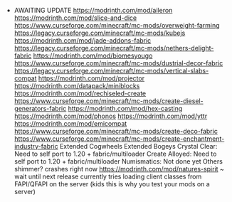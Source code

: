 -   AWAITING UPDATE
    https://modrinth.com/mod/aileron
    https://modrinth.com/mod/slice-and-dice
    https://www.curseforge.com/minecraft/mc-mods/overweight-farming
    https://legacy.curseforge.com/minecraft/mc-mods/kubejs
    https://modrinth.com/mod/jade-addons-fabric
    https://legacy.curseforge.com/minecraft/mc-mods/nethers-delight-fabric
    https://modrinth.com/mod/biomesyougo
    https://www.curseforge.com/minecraft/mc-mods/dustrial-decor-fabric
    https://legacy.curseforge.com/minecraft/mc-mods/vertical-slabs-compat
    https://modrinth.com/mod/projector
    https://modrinth.com/datapack/miniblocks
    https://modrinth.com/mod/rechiseled-create
    https://www.curseforge.com/minecraft/mc-mods/create-diesel-generators-fabric
    https://modrinth.com/mod/hex-casting
    https://modrinth.com/mod/phonos
    https://modrinth.com/mod/yttr
    https://modrinth.com/mod/emicompat
    https://www.curseforge.com/minecraft/mc-mods/create-deco-fabric
    https://www.curseforge.com/minecraft/mc-mods/create-enchantment-industry-fabric
    Extended Cogwheels
    Extended Bogeys
    Crystal Clear: Need to self port to 1.20 + fabric/multiloader
    Create Alloyed: Need to self port to 1.20 + fabric/multiloader
    Numismatics: Not done yet
    Others
    shimmer? crashes right now
    https://modrinth.com/mod/natures-spirit ~ wait until next release currently tries loading client classes from FAPI/QFAPI on the server (kids this is why you test your mods on a server)
